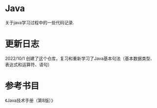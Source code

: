 # Java
关于java学习过程中的一些代码记录.

# 更新日志
2022/10/1
创建了这个仓库，复习和重新学习了Java基本句法（基本数据类型、表达式和运算符、语句）





# 参考书目
《Java技术手册（第8版）》
